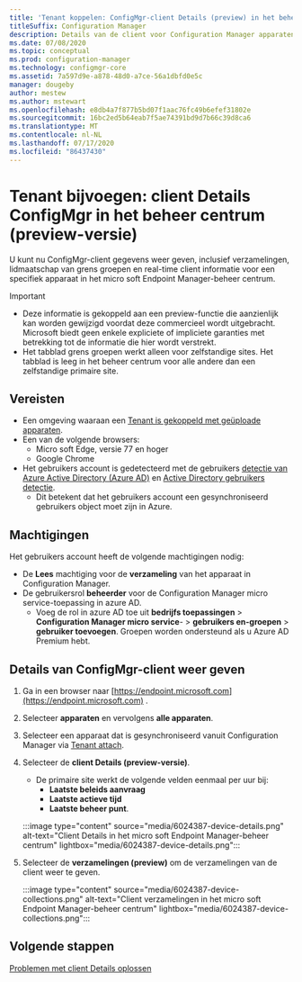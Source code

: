 ```yaml
---
title: 'Tenant koppelen: ConfigMgr-client Details (preview) in het beheer centrum'
titleSuffix: Configuration Manager
description: Details van de client voor Configuration Manager apparaten weer geven vanuit het beheer centrum.
ms.date: 07/08/2020
ms.topic: conceptual
ms.prod: configuration-manager
ms.technology: configmgr-core
ms.assetid: 7a597d9e-a878-48d0-a7ce-56a1dbfd0e5c
manager: dougeby
author: mestew
ms.author: mstewart
ms.openlocfilehash: e8db4a7f877b5bd07f1aac76fc49b6efef31802e
ms.sourcegitcommit: 16bc2ed5b64eab7f5ae74391bd9d7b66c39d8ca6
ms.translationtype: MT
ms.contentlocale: nl-NL
ms.lasthandoff: 07/17/2020
ms.locfileid: "86437430"
---
```

# <a name="tenant-attach-configmgr-client-details-in-the-admin-center-preview"></a><a name="bkmk_mem"></a>Tenant bijvoegen: client Details ConfigMgr in het beheer centrum (preview-versie)
<!--6024387, 6374854, 6521921, intune 7552762 pubpreview July 7, 2020-->

U kunt nu ConfigMgr-client gegevens weer geven, inclusief verzamelingen, lidmaatschap van grens groepen en real-time client informatie voor een specifiek apparaat in het micro soft Endpoint Manager-beheer centrum.

> [!Important]
> - Deze informatie is gekoppeld aan een preview-functie die aanzienlijk kan worden gewijzigd voordat deze commercieel wordt uitgebracht. Microsoft biedt geen enkele expliciete of impliciete garanties met betrekking tot de informatie die hier wordt verstrekt.
> - Het tabblad grens groepen werkt alleen voor zelfstandige sites. Het tabblad is leeg in het beheer centrum voor alle andere dan een zelfstandige primaire site.

## <a name="prerequisites"></a>Vereisten

- Een omgeving waaraan een [Tenant is gekoppeld met geüploade apparaten](device-sync-actions.md).
- Een van de volgende browsers:
  - Micro soft Edge, versie 77 en hoger
  - Google Chrome
- Het gebruikers account is gedetecteerd met de gebruikers [detectie van Azure Active Directory (Azure AD)](https://docs.microsoft.com/mem/configmgr/core/servers/deploy/configure/about-discovery-methods#azureaddisc) en [Active Directory gebruikers detectie](https://docs.microsoft.com/mem/configmgr/core/servers/deploy/configure/about-discovery-methods#bkmk_aboutUser).
  - Dit betekent dat het gebruikers account een gesynchroniseerd gebruikers object moet zijn in Azure.

## <a name="permissions"></a>Machtigingen

Het gebruikers account heeft de volgende machtigingen nodig:

- De **Lees** machtiging voor de **verzameling** van het apparaat in Configuration Manager.
- De gebruikersrol **beheerder** voor de Configuration Manager micro service-toepassing in azure AD.
  - Voeg de rol in azure AD toe uit **bedrijfs toepassingen**  >  **Configuration Manager micro service**-  >  **gebruikers en-groepen**  >  **gebruiker toevoegen**. Groepen worden ondersteund als u Azure AD Premium hebt.

## <a name="view-configmgr-client-details"></a>Details van ConfigMgr-client weer geven

1. Ga in een browser naar [https://endpoint.microsoft.com](https://endpoint.microsoft.com) .
1. Selecteer **apparaten** en vervolgens **alle apparaten**.
1. Selecteer een apparaat dat is gesynchroniseerd vanuit Configuration Manager via [Tenant attach](device-sync-actions.md).
1. Selecteer de **client Details (preview-versie)**.
   - De primaire site werkt de volgende velden eenmaal per uur bij:
      - **Laatste beleids aanvraag**
      - **Laatste actieve tijd**
      - **Laatste beheer punt**.

   :::image type="content" source="media/6024387-device-details.png" alt-text="Client Details in het micro soft Endpoint Manager-beheer centrum" lightbox="media/6024387-device-details.png":::

1. Selecteer de **verzamelingen (preview)** om de verzamelingen van de client weer te geven.

   :::image type="content" source="media/6024387-device-collections.png" alt-text="Client verzamelingen in het micro soft Endpoint Manager-beheer centrum" lightbox="media/6024387-device-collections.png":::

## <a name="next-steps"></a>Volgende stappen

[Problemen met client Details oplossen](troubleshoot-client-details.md)
